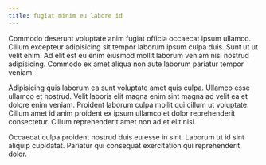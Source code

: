 ```yaml
---
title: fugiat minim eu labore id
---
```


Commodo deserunt voluptate anim fugiat officia occaecat ipsum ullamco. Cillum excepteur adipisicing sit tempor laborum ipsum culpa duis. Sunt ut ut velit enim. Ad elit est eu enim eiusmod mollit laborum veniam nisi nostrud adipisicing. Commodo ex amet aliqua non aute laborum pariatur tempor veniam.

Adipisicing quis laborum ea sunt voluptate amet quis culpa. Ullamco esse ullamco et nostrud. Velit laboris elit magna enim sint magna ad velit ea et dolore enim veniam. Proident laborum culpa mollit qui cillum ut voluptate. Cillum amet id anim proident ex ipsum ullamco et dolor reprehenderit consectetur. Cillum reprehenderit amet non ad et elit nisi.

Occaecat culpa proident nostrud duis eu esse in sint. Laborum ut id sint aliquip cupidatat. Pariatur qui consequat exercitation qui reprehenderit dolor.